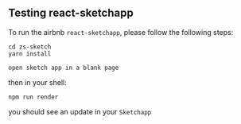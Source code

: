 ## Testing react-sketchapp

To run the airbnb `react-sketchapp`, please follow the following steps:

```
cd zs-sketch
yarn install
```

`open sketch app in a blank page`

then in your shell:

`npm run render`

you should see an update in your `Sketchapp`
